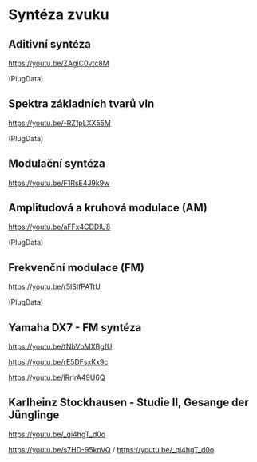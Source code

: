 # Syntéza zvuku

## Aditivní syntéza

https://youtu.be/ZAgiC0vtc8M

(PlugData)

## Spektra základních tvarů vln

https://youtu.be/-RZ1pLXX55M

(PlugData)

## Modulační syntéza

https://youtu.be/F1RsE4J9k9w

## Amplitudová a kruhová modulace (AM)

https://youtu.be/aFFx4CDDlU8

(PlugData)

## Frekvenční modulace (FM)

https://youtu.be/r5lSIfPATtU

(PlugData)

## Yamaha DX7 - FM syntéza

https://youtu.be/fNbVbMXBgfU

https://youtu.be/rE5DFsxKx9c

https://youtu.be/lRrjrA49U6Q

## Karlheinz Stockhausen - Studie II, Gesange der Jünglinge

https://youtu.be/_qi4hgT_d0o

https://youtu.be/s7HD-95knVQ / https://youtu.be/_qi4hgT_d0o
